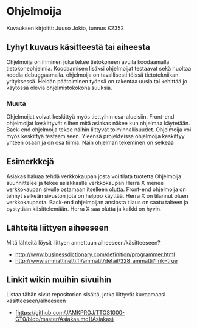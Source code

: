 # Ohjelmoija

Kuvauksen kirjoitti: Juuso Jokio, tunnus K2352

## Lyhyt kuvaus käsitteestä tai aiheesta

Ohjelmoija on ihminen joka tekee tietokoneen avulla koodaamalla tietokoneohjelmia.
Koodaamisen lisäksi ohjelmoijat testaavat sekä huoltaa koodia debuggaamalla.
ohjelmoija on tavallisesti töissä tietotekniikan yrityksessä.
 Heidän päätoiminen työnsä on rakentaa uusia tai kehittää
jo käytössä olevia ohjelmistokokonaisuuksia.

### Muuta
Ohjelmoijat voivat keskittyä myös tiettyihin osa-alueisiin.
Front-end ohjelmoijat keskittyvät siihen mitä asiakas näkee kun ohjelmaa käytetään.
Back-end ohjelmoija tekee näihin liittyvät toiminnallisuudet.
Ohjelmoija voi myös keskittyä testaamiseen.
Yleensä projekteissa ohjelmoija keskittyy yhteen osaan ja on osa tiimiä.
Näin ohjelman tekeminen on selkeää



## Esimerkkejä
Asiakas haluaa tehdä verkkokaupan josta voi tilata tuotetta
Ohjelmoija suunnittelee ja tekee asiakkaalle verkkokaupan
Herra X menee verkkokaupan sivulle ostamaan itselleen olutta.
Front-end ohjelmoija on tehnyt selkeän sivuston jota on helppo käyttää.
Herra X on tilannut oluen verkkokaupasta.
Back-end ohjelmoijan ansiosta tilaus on saatu talteen ja pystytään käsittelemään.
Herra X saa olutta ja kaikki on hyvin.
## Lähteitä liittyen aiheeseen

Mitä lähteitä löysit liittyen annettuun aiheeseen/käsitteeseen?

* http://www.businessdictionary.com/definition/programmer.html
* http://www.ammattinetti.fi/ammatit/detail/328_ammatti?link=true

## Linkit wikin muihin sivuihin

Listaa tähän sivut repositorion sisältä, jotka liittyvät kuvaamaasi käsitteeseen/aiheeseen

* [https://github.com/JAMKPROJ/TTOS1000-GT0/blob/master/Asiakas.md](Asiakas)

